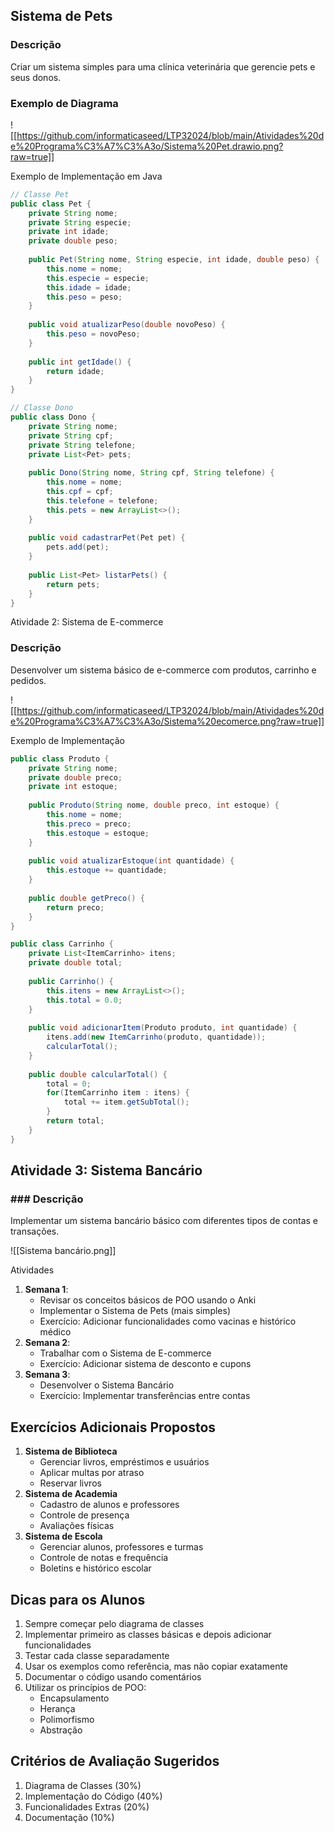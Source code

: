 ## Sistema de Pets

### Descrição

Criar um sistema simples para uma clínica veterinária que gerencie pets e seus donos.

### Exemplo de Diagrama

![[https://github.com/informaticaseed/LTP32024/blob/main/Atividades%20de%20Programa%C3%A7%C3%A3o/Sistema%20Pet.drawio.png?raw=true]]

Exemplo de Implementação em Java

```java
// Classe Pet
public class Pet {
    private String nome;
    private String especie;
    private int idade;
    private double peso;
    
    public Pet(String nome, String especie, int idade, double peso) {
        this.nome = nome;
        this.especie = especie;
        this.idade = idade;
        this.peso = peso;
    }
    
    public void atualizarPeso(double novoPeso) {
        this.peso = novoPeso;
    }
    
    public int getIdade() {
        return idade;
    }
}

// Classe Dono
public class Dono {
    private String nome;
    private String cpf;
    private String telefone;
    private List<Pet> pets;
    
    public Dono(String nome, String cpf, String telefone) {
        this.nome = nome;
        this.cpf = cpf;
        this.telefone = telefone;
        this.pets = new ArrayList<>();
    }
    
    public void cadastrarPet(Pet pet) {
        pets.add(pet);
    }
    
    public List<Pet> listarPets() {
        return pets;
    }
}

```


Atividade 2: Sistema de E-commerce

### Descrição

Desenvolver um sistema básico de e-commerce com produtos, carrinho e pedidos.

![[https://github.com/informaticaseed/LTP32024/blob/main/Atividades%20de%20Programa%C3%A7%C3%A3o/Sistema%20ecomerce.png?raw=true]]

Exemplo de Implementação

```java
public class Produto {
    private String nome;
    private double preco;
    private int estoque;
    
    public Produto(String nome, double preco, int estoque) {
        this.nome = nome;
        this.preco = preco;
        this.estoque = estoque;
    }
    
    public void atualizarEstoque(int quantidade) {
        this.estoque += quantidade;
    }
    
    public double getPreco() {
        return preco;
    }
}

public class Carrinho {
    private List<ItemCarrinho> itens;
    private double total;
    
    public Carrinho() {
        this.itens = new ArrayList<>();
        this.total = 0.0;
    }
    
    public void adicionarItem(Produto produto, int quantidade) {
        itens.add(new ItemCarrinho(produto, quantidade));
        calcularTotal();
    }
    
    public double calcularTotal() {
        total = 0;
        for(ItemCarrinho item : itens) {
            total += item.getSubTotal();
        }
        return total;
    }
}
```

## Atividade 3: Sistema Bancário

### ### Descrição

Implementar um sistema bancário básico com diferentes tipos de contas e transações.

![[Sistema bancário.png]]

Atividades

1. **Semana 1**:
    - Revisar os conceitos básicos de POO usando o Anki
    - Implementar o Sistema de Pets (mais simples)
    - Exercício: Adicionar funcionalidades como vacinas e histórico médico
2. **Semana 2**:
    - Trabalhar com o Sistema de E-commerce
    - Exercício: Adicionar sistema de desconto e cupons
3. **Semana 3**:
    - Desenvolver o Sistema Bancário
    - Exercício: Implementar transferências entre contas

## Exercícios Adicionais Propostos

1. **Sistema de Biblioteca**
    - Gerenciar livros, empréstimos e usuários
    - Aplicar multas por atraso
    - Reservar livros
2. **Sistema de Academia**
    - Cadastro de alunos e professores
    - Controle de presença
    - Avaliações físicas
3. **Sistema de Escola**
    - Gerenciar alunos, professores e turmas
    - Controle de notas e frequência
    - Boletins e histórico escolar

## Dicas para os Alunos

1. Sempre começar pelo diagrama de classes
2. Implementar primeiro as classes básicas e depois adicionar funcionalidades
3. Testar cada classe separadamente
4. Usar os exemplos como referência, mas não copiar exatamente
5. Documentar o código usando comentários
6. Utilizar os princípios de POO:
    - Encapsulamento
    - Herança
    - Polimorfismo
    - Abstração

## Critérios de Avaliação Sugeridos

1. Diagrama de Classes (30%)
2. Implementação do Código (40%)
3. Funcionalidades Extras (20%)
4. Documentação (10%)